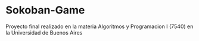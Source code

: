 # Sokoban-Game
Proyecto final realizado en la materia Algoritmos y Programacion I (7540) en la Universidad de Buenos Aires
